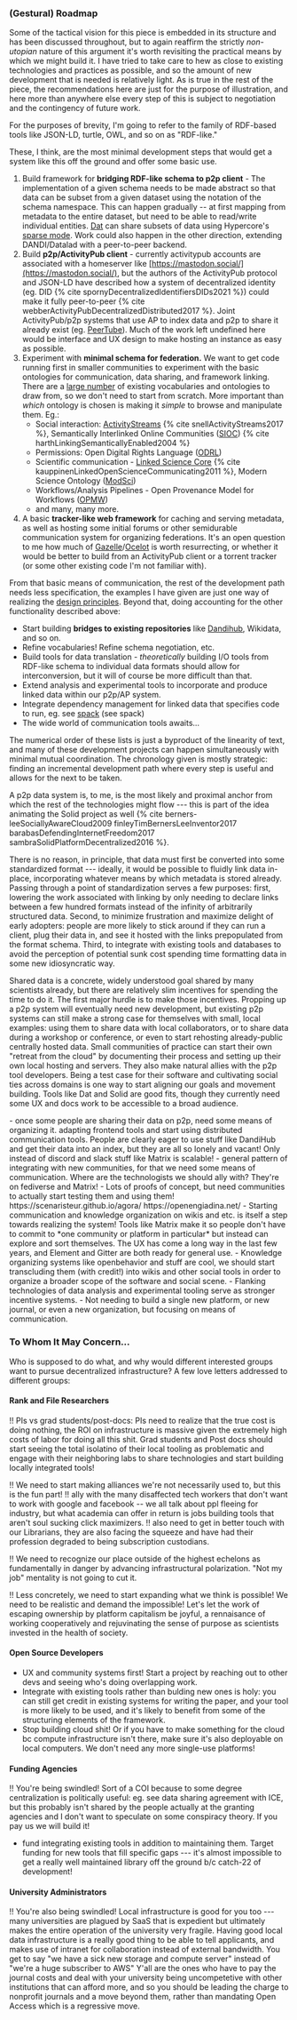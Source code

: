 
### (Gestural) Roadmap

Some of the tactical vision for this piece is embedded in its structure and has been discussed throughout, but to again reaffirm the strictly *non-utopian* nature of this argument it's worth revisiting the practical means by which we might build it. I have tried to take care to hew as close to existing technologies and practices as possible, and so the amount of new development that is needed is relatively light. As is true in the rest of the piece, the recommendations here are just for the purpose of illustration, and here more than anywhere else every step of this is subject to negotiation and the contingency of future work.

For the purposes of brevity, I'm going to refer to the family of RDF-based tools like JSON-LD, turtle, OWL, and so on as "RDF-like."

These, I think, are the most minimal development steps that would get a system like this off the ground and offer some basic use.

1. Build framework for **bridging RDF-like schema to p2p client** - The implementation of a given schema needs to be made abstract so that data can be subset from a given dataset using the notation of the schema namespace. This can happen gradually -- at first mapping from metadata to the entire dataset, but need to be able to read/write individual entities. [Dat](https://docs.dat.foundation/docs/faq) can share subsets of data using Hypercore's [sparse mode](https://hypercore-protocol.org/guides/walkthroughs/creating-and-sharing-hypercores/). Work could also happen in the other direction, extending DANDI/Datalad with a peer-to-peer backend.
1. Build **p2p/ActivityPub client** - currently activitypub accounts are associated with a homeserver like [https://mastodon.social/](https://mastodon.social/), but the authors of the ActivityPub protocol and JSON-LD have described how a system of decentralized identity (eg. DID {% cite spornyDecentralizedIdentifiersDIDs2021 %}) could make it fully peer-to-peer {% cite webberActivityPubDecentralizedDistributed2017 %}. Joint ActivityPub/p2p systems that use AP to index data and p2p to share it already exist (eg. [PeerTube](https://joinpeertube.org/#what-is-peertube)). Much of the work left undefined here would be interface and UX design to make hosting an instance as easy as possible.
1. Experiment with **minimal schema for federation.** We want to get code running first in smaller communities to experiment with the basic ontologies for communication, data sharing, and framework linking. There are a [large number](https://lov.linkeddata.es/dataset/lov/vocabs) of existing vocabularies and ontologies to draw from, so we don't need to start from scratch. More important than *which* ontology is chosen is making it *simple* to browse and manipulate them. Eg.:
	- Social interaction: [ActivityStreams](https://www.w3.org/TR/activitystreams-vocabulary/) {% cite snellActivityStreams2017 %}, Semantically Interlinked Online Communities ([SIOC](http://sioc-project.org/)) {% cite harthLinkingSemanticallyEnabled2004 %}
	- Permissions: Open Digital Rights Language ([ODRL](https://www.w3.org/ns/odrl/2/))
	- Scientific communication - [Linked Science Core](http://linkedscience.org/lsc/ns/) {% cite kauppinenLinkedOpenScienceCommunicating2011 %}, Modern Science Ontology ([ModSci](https://saidfathalla.github.io/Science-knowledge-graph-ontologies/doc/ModSci_doc/index-en.html#dataproperties-headline))
	- Workflows/Analysis Pipelines - Open Provenance Model for Workflows ([OPMW](https://www.opmw.org/model/OPMW/))
	- and many, many more.
1. A basic **tracker-like web framework** for caching and serving metadata, as well as hosting some initial forums or other semidurable communication system for organizing federations. It's an open question to me how much of [Gazelle](https://github.com/WhatCD/Gazelle)/[Ocelot](https://github.com/WhatCD/Ocelot) is worth resurrecting, or whether it would be better to build from an ActivityPub client or a torrent tracker (or some other existing code I'm not familiar with).

From that basic means of communication, the rest of the development path needs less specification, the examples I have given are just one way of realizing the [design principles](#design-principles). Beyond that, doing accounting for the other functionality described above:

- Start building **bridges to existing repositories** like [Dandihub](https://gui.dandiarchive.org/#/), Wikidata, and so on.
- Refine vocabularies! Refine schema negotiation, etc.
- Build tools for data translation - *theoretically* building I/O tools from RDF-like schema to individual data formats should allow for interconversion, but it will of course be more difficult than that.
- Extend analysis and experimental tools to incorporate and produce linked data within our p2p/AP system.
- Integrate dependency management for linked data that specifies code to run, eg. see [spack](https://spack.readthedocs.io/en/latest/#) (see spack)
- The wide world of communication tools awaits...

The numerical order of these lists is just a byproduct of the linearity of text, and many of these development projects can happen simultaneously with minimal mutual coordination. The chronology given is mostly strategic: finding an incremental development path where every step is useful and allows for the next to be taken. 

A p2p data system is, to me, is the most likely and proximal anchor from which the rest of the technologies might flow --- this is part of the idea animating the Solid project as well {% cite berners-leeSociallyAwareCloud2009 finleyTimBernersLeeInventor2017 barabasDefendingInternetFreedom2017 sambraSolidPlatformDecentralized2016 %}. 

There is no reason, in principle, that data must first be converted into some standardized format --- ideally, it would be possible to fluidly link data in-place, incorporating whatever means by which metadata is stored already. Passing through a point of standardization serves a few purposes: first, lowering the work associated with linking by only needing to declare links between a few hundred formats instead of the infinity of arbitrarily structured data. Second, to minimize frustration and maximize delight of early adopters: people are more likely to stick around if they can run a client, plug their data in, and see it hosted with the links prepopulated from the format schema. Third, to integrate with existing tools and databases to avoid the perception of potential sunk cost spending time formatting data in some new idiosyncratic way.

Shared data is a concrete, widely understood goal shared by many scientists already, but there are relatively slim incentives for spending the time to do it. The first major hurdle is to make those incentives. Propping up a p2p system will eventually need new development, but existing p2p systems can still make a strong case for themselves with small, local examples: using them to share data with local collaborators, or to share data during a workshop or conference, or even to start rehosting already-public centrally hosted data. Small communities of practice can start their own "retreat from the cloud" by documenting their process and setting up their own local hosting and servers. They also make natural allies with the p2p tool developers. Being a test case for their software and cultivating social ties across domains is one way to start aligning our goals and movement building. Tools like Dat and Solid are good fits, though they currently need some UX and docs work to be accessible to a broad audience.


<div class="draft-text" markdown="block">
- once some people are sharing their data on p2p, need some means of organizing it. adapting frontend tools and start using distributed communication tools. People are clearly eager to use stuff like DandiHub and get their data into an index, but they are all so lonely and vacant! Only instead of discord and slack stuff like Matrix is scalable!
- general pattern of integrating with new communities, for that we need some means of communication. Where are the technologists we should ally with? They're on fediverse and Matrix!
- Lots of proofs of concept, but need communities to actually start testing them and using them! https://scenaristeur.github.io/agora/ https://openengiadina.net/
- Starting communication and knowledge organization on wikis and etc. is itself a step towards realizing the system! Tools like Matrix make it so people don't have to commit to *one community or platform in particular* but instead can explore and sort themselves. The UX has come a long way in the last few years, and Element and Gitter are both ready for general use.
- Knowledge organizing systems like openbehavior and stuff are cool, we should start transcluding them (with credit!) into wikis and other social tools in order to organize a broader scope of the software and social scene.
- Flanking technologies of data analysis and experimental tooling serve as stronger incentive systems. 
- Not needing to build a single new platform, or new journal, or even a new organization, but focusing on means of communication. 
</div>

### To Whom It May Concern...

Who is supposed to do what, and why would different interested groups want to pursue decentralized infrastructure? A few love letters addressed to different groups:

#### Rank and File Researchers

!! PIs vs grad students/post-docs: PIs need to realize that the true cost is doing nothing, the ROI on infrastructure is massive given the extremely high costs of labor for doing all this shit. Grad students and Post docs should start seeing the total isolatino of their local tooling as problematic and engage with their neighboring labs to share technologies and start building locally integrated tools!

!! We need to start making alliances we're not necessarily used to, but this is the fun part! !! ally with the many disaffected tech workers that don't want to work with google and facebook -- we all talk about ppl fleeing for industry, but what academia can offer in return is jobs building tools that aren't soul sucking click maximizers. !! also need to get in better touch with our Librarians, they are also facing the squeeze and have had their profession degraded to being subscription custodians. 

!! We need to recognize our place outside of the highest echelons as fundamentally in danger by advancing infrastructural polarization. "Not my job" mentality is not going to cut it. 

!! Less concretely, we need to start expanding what we think is possible! We need to be realistic and demand the impossible! Let's let the work of escaping ownership by platform capitalism be joyful, a rennaisance of working cooperatively and rejuvinating the sense of purpose as scientists invested in the health of society.

#### Open Source Developers

- UX and community systems first! Start a project by reaching out to other devs and seeing who's doing overlapping work. 
- Integrate with existing tools rather than bulding new ones is holy: you can still get credit in existing systems for writing the paper, and your tool is more likely to be used, and it's likely to benefit from some of the structuring elements of the framework. 
- Stop building cloud shit! Or if you have to make something for the cloud bc compute infrastructure isn't there, make sure it's also deployable on local computers. We don't need any more single-use platforms! 


#### Funding Agencies

!! You're being swindled! Sort of a COI because to some degree centralization is politically useful: eg. see data sharing agreement with ICE, but this probably isn't shared by the people actually at the granting agencies and I don't want to speculate on some conspiracy theory. If you pay us we will build it! 
- fund integrating existing tools in addition to maintaining them. Target funding for new tools that fill specific gaps --- it's almost impossible to get a really well maintained library off the ground b/c catch-22 of development!


#### University Administrators

!! You're also being swindled! Local infrastructure is good for you too --- many universities are plagued by SaaS that is expedient but ultimately makes the entire operation of the university very fragile. Having good local data infrastructure is a really good thing to be able to tell applicants, and makes use of intranet for collaboration instead of external bandwidth. You get to say "we have a sick new storage and compute server" instead of "we're a huge subscriber to AWS" Y'all are the ones who have to pay the journal costs and deal with your university being uncompetetive with other institutions that can afford more, and so you should be leading the charge to nonprofit journals and a move beyond them, rather than mandating Open Access which is a regressive move.




